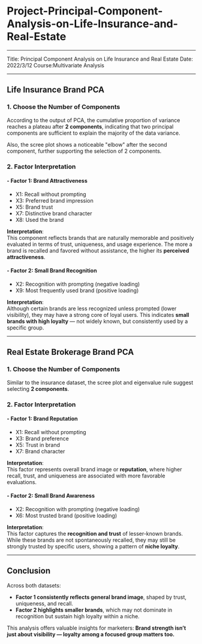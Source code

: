 # Project-Principal-Component-Analysis-on-Life-Insurance-and-Real-Estate

---

Title: Principal Component Analysis on Life Insurance and Real Estate
Date: 2022/3/12
Course:Multivariate Analysis

---

## Life Insurance Brand PCA

### 1. Choose the Number of Components 

According to the output of PCA, the cumulative proportion of variance reaches a plateau after **2 components**, indicating that two principal components are sufficient to explain the majority of the data variance.

Also, the scree plot shows a noticeable "elbow" after the second component, further supporting the selection of 2 components.

### 2. Factor Interpretation

#### - **Factor 1: Brand Attractiveness**

- X1: Recall without prompting  
- X3: Preferred brand impression  
- X5: Brand trust  
- X7: Distinctive brand character  
- X8: Used the brand  

**Interpretation**:  
This component reflects brands that are naturally memorable and positively evaluated in terms of trust, uniqueness, and usage experience. The more a brand is recalled and favored without assistance, the higher its **perceived attractiveness**.

#### - **Factor 2: Small Brand Recognition**

- X2: Recognition with prompting (negative loading)  
- X9: Most frequently used brand (positive loading)  

**Interpretation**:  
Although certain brands are less recognized unless prompted (lower visibility), they may have a strong core of loyal users. This indicates **small brands with high loyalty** — not widely known, but consistently used by a specific group.

---

## Real Estate Brokerage Brand PCA

### 1. Choose the Number of Components 

Similar to the insurance dataset, the scree plot and eigenvalue rule suggest selecting **2 components**.

### 2. Factor Interpretation

#### - **Factor 1: Brand Reputation**

- X1: Recall without prompting  
- X3: Brand preference  
- X5: Trust in brand  
- X7: Brand character  

**Interpretation**:  
This factor represents overall brand image or **reputation**, where higher recall, trust, and uniqueness are associated with more favorable evaluations.

#### - **Factor 2: Small Brand Awareness**

- X2: Recognition with prompting (negative loading)  
- X6: Most trusted brand (positive loading)  

**Interpretation**:  
This factor captures the **recognition and trust** of lesser-known brands. While these brands are not spontaneously recalled, they may still be strongly trusted by specific users, showing a pattern of **niche loyalty**.

---

## Conclusion

Across both datasets:

- **Factor 1 consistently reflects general brand image**, shaped by trust, uniqueness, and recall.
- **Factor 2 highlights smaller brands**, which may not dominate in recognition but sustain high loyalty within a niche.

This analysis offers valuable insights for marketers: **Brand strength isn’t just about visibility — loyalty among a focused group matters too.**

